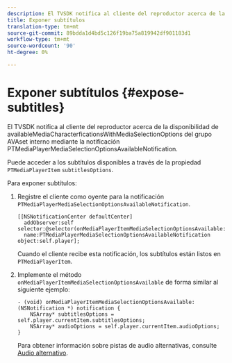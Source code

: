 ```yaml
---
description: El TVSDK notifica al cliente del reproductor acerca de la disponibilidad de availableMediaCharacterficationsWithMediaSelectionOptions del grupo AVAset interno mediante la notificación PTMediaPlayerMediaSelectionOptionsAvailableNotification.
title: Exponer subtítulos
translation-type: tm+mt
source-git-commit: 89bdda1d4bd5c126f19ba75a819942df901183d1
workflow-type: tm+mt
source-wordcount: '90'
ht-degree: 0%

---
```



# Exponer subtítulos {#expose-subtitles}

El TVSDK notifica al cliente del reproductor acerca de la disponibilidad de availableMediaCharacterficationsWithMediaSelectionOptions del grupo AVAset interno mediante la notificación PTMediaPlayerMediaSelectionOptionsAvailableNotification.

Puede acceder a los subtítulos disponibles a través de la propiedad `PTMediaPlayerItem` `subtitlesOptions`.

Para exponer subtítulos:

1. Registre el cliente como oyente para la notificación `PTMediaPlayerMediaSelectionOptionsAvailableNotification`.

   ```
   [[NSNotificationCenter defaultCenter]  
     addObserver:self selector:@selector(onMediaPlayerItemMediaSelectionOptionsAvailable:)  
     name:PTMediaPlayerMediaSelectionOptionsAvailableNotification object:self.player];
   ```

   Cuando el cliente recibe esta notificación, los subtítulos están listos en `PTMediaPlayerItem`.
1. Implemente el método `onMediaPlayerItemMediaSelectionOptionsAvailable` de forma similar al siguiente ejemplo:

   ```
   - (void) onMediaPlayerItemMediaSelectionOptionsAvailable:(NSNotification *) notification { 
       NSArray* subtitlesOptions = self.player.currentItem.subtitlesOptions; 
       NSArray* audioOptions = self.player.currentItem.audioOptions; 
   }
   ```

   Para obtener información sobre pistas de audio alternativas, consulte [Audio alternativo](../alternate-audio/c-psdk-ios-1.4-alternate-audio.md).